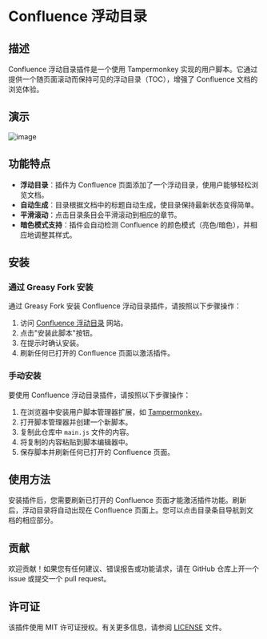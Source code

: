 # Confluence 浮动目录

## 描述
Confluence 浮动目录插件是一个使用 Tampermonkey 实现的用户脚本。它通过提供一个随页面滚动而保持可见的浮动目录（TOC），增强了 Confluence 文档的浏览体验。

## 演示

![image](https://github.com/user-attachments/assets/75e17794-4e9a-40d1-bede-5dd879945491)

## 功能特点
- **浮动目录**：插件为 Confluence 页面添加了一个浮动目录，使用户能够轻松浏览文档。
- **自动生成**：目录根据文档中的标题自动生成，使目录保持最新状态变得简单。
- **平滑滚动**：点击目录条目会平滑滚动到相应的章节。
- **暗色模式支持**：插件会自动检测 Confluence 的颜色模式（亮色/暗色），并相应地调整其样式。

## 安装

### 通过 Greasy Fork 安装

通过 Greasy Fork 安装 Confluence 浮动目录插件，请按照以下步骤操作：
1. 访问 [Confluence 浮动目录](https://greasyfork.org/zh-CN/scripts/500070-confluence-floating-toc) 网站。
2. 点击"安装此脚本"按钮。
3. 在提示时确认安装。
4. 刷新任何已打开的 Confluence 页面以激活插件。

### 手动安装

要使用 Confluence 浮动目录插件，请按照以下步骤操作：
1. 在浏览器中安装用户脚本管理器扩展，如 [Tampermonkey](https://chromewebstore.google.com/detail/%E7%AF%A1%E6%94%B9%E7%8C%B4/dhdgffkkebhmkfjojejmpbldmpobfkfo)。
2. 打开脚本管理器并创建一个新脚本。
3. 复制此仓库中 `main.js` 文件的内容。
4. 将复制的内容粘贴到脚本编辑器中。
5. 保存脚本并刷新任何已打开的 Confluence 页面。

## 使用方法
安装插件后，您需要刷新已打开的 Confluence 页面才能激活插件功能。刷新后，浮动目录将自动出现在 Confluence 页面上。您可以点击目录条目导航到文档的相应部分。

## 贡献
欢迎贡献！如果您有任何建议、错误报告或功能请求，请在 GitHub 仓库上开一个 issue 或提交一个 pull request。

## 许可证
该插件使用 MIT 许可证授权。有关更多信息，请参阅 [LICENSE](LICENSE) 文件。
